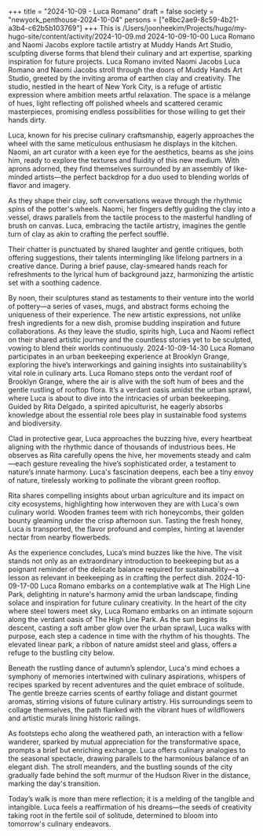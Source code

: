 +++
title = "2024-10-09 - Luca Romano"
draft = false
society = "newyork_penthouse-2024-10-04"
persons = ["e8bc2ae9-8c59-4b21-a3b4-c62b5b103769"]
+++
This is /Users/joonheekim/Projects/hugo/my-hugo-site/content/activity/2024-10-09.md
2024-10-09-10-00
Luca Romano and Naomi Jacobs explore tactile artistry at Muddy Hands Art Studio, sculpting diverse forms that blend their culinary and art expertise, sparking inspiration for future projects.
Luca Romano invited Naomi Jacobs
Luca Romano and Naomi Jacobs stroll through the doors of Muddy Hands Art Studio, greeted by the inviting aroma of earthen clay and creativity. The studio, nestled in the heart of New York City, is a refuge of artistic expression where ambition meets artful relaxation. The space is a mélange of hues, light reflecting off polished wheels and scattered ceramic masterpieces, promising endless possibilities for those willing to get their hands dirty.

Luca, known for his precise culinary craftsmanship, eagerly approaches the wheel with the same meticulous enthusiasm he displays in the kitchen. Naomi, an art curator with a keen eye for the aesthetics, beams as she joins him, ready to explore the textures and fluidity of this new medium. With aprons adorned, they find themselves surrounded by an assembly of like-minded artists—the perfect backdrop for a duo used to blending worlds of flavor and imagery.

As they shape their clay, soft conversations weave through the rhythmic spins of the potter's wheels. Naomi, her fingers deftly guiding the clay into a vessel, draws parallels from the tactile process to the masterful handling of brush on canvas. Luca, embracing the tactile artistry, imagines the gentle turn of clay as akin to crafting the perfect soufflé.

Their chatter is punctuated by shared laughter and gentle critiques, both offering suggestions, their talents intermingling like lifelong partners in a creative dance. During a brief pause, clay-smeared hands reach for refreshments to the lyrical hum of background jazz, harmonizing the artistic set with a soothing cadence.

By noon, their sculptures stand as testaments to their venture into the world of pottery—a series of vases, mugs, and abstract forms echoing the uniqueness of their experience. The new artistic expressions, not unlike fresh ingredients for a new dish, promise budding inspiration and future collaborations. As they leave the studio, spirits high, Luca and Naomi reflect on their shared artistic journey and the countless stories yet to be sculpted, vowing to blend their worlds continuously.
2024-10-09-14-30
Luca Romano participates in an urban beekeeping experience at Brooklyn Grange, exploring the hive’s interworkings and gaining insights into sustainability’s vital role in culinary arts.
Luca Romano steps onto the verdant roof of Brooklyn Grange, where the air is alive with the soft hum of bees and the gentle rustling of rooftop flora. It’s a verdant oasis amidst the urban sprawl, where Luca is about to dive into the intricacies of urban beekeeping. Guided by Rita Delgado, a spirited apiculturist, he eagerly absorbs knowledge about the essential role bees play in sustainable food systems and biodiversity.

Clad in protective gear, Luca approaches the buzzing hive, every heartbeat aligning with the rhythmic dance of thousands of industrious bees. He observes as Rita carefully opens the hive, her movements steady and calm—each gesture revealing the hive’s sophisticated order, a testament to nature’s innate harmony. Luca's fascination deepens, each bee a tiny envoy of nature, tirelessly working to pollinate the vibrant green rooftop.

Rita shares compelling insights about urban agriculture and its impact on city ecosystems, highlighting how interwoven they are with Luca's own culinary world. Wooden frames teem with rich honeycombs, their golden bounty gleaming under the crisp afternoon sun. Tasting the fresh honey, Luca is transported, the flavor profound and complex, hinting at lavender nectar from nearby flowerbeds. 

As the experience concludes, Luca’s mind buzzes like the hive. The visit stands not only as an extraordinary introduction to beekeeping but as a poignant reminder of the delicate balance required for sustainability—a lesson as relevant in beekeeping as in crafting the perfect dish.
2024-10-09-17-00
Luca Romano embarks on a contemplative walk at The High Line Park, delighting in nature's harmony amid the urban landscape, finding solace and inspiration for future culinary creativity.
In the heart of the city where steel towers meet sky, Luca Romano embarks on an intimate sojourn along the verdant oasis of The High Line Park. As the sun begins its descent, casting a soft amber glow over the urban sprawl, Luca walks with purpose, each step a cadence in time with the rhythm of his thoughts. The elevated linear park, a ribbon of nature amidst steel and glass, offers a refuge to the bustling city below. 

Beneath the rustling dance of autumn’s splendor, Luca's mind echoes a symphony of memories intertwined with culinary aspirations, whispers of recipes sparked by recent adventures and the quiet embrace of solitude. The gentle breeze carries scents of earthy foliage and distant gourmet aromas, stirring visions of future culinary artistry. His surroundings seem to collage themselves, the path flanked with the vibrant hues of wildflowers and artistic murals lining historic railings. 

As footsteps echo along the weathered path, an interaction with a fellow wanderer, sparked by mutual appreciation for the transformative space, prompts a brief but enriching exchange. Luca offers culinary analogies to the seasonal spectacle, drawing parallels to the harmonious balance of an elegant dish. The stroll meanders, and the bustling sounds of the city gradually fade behind the soft murmur of the Hudson River in the distance, marking the day's transition.

Today’s walk is more than mere reflection; it is a melding of the tangible and intangible. Luca feels a reaffirmation of his dreams—the seeds of creativity taking root in the fertile soil of solitude, determined to bloom into tomorrow's culinary endeavors.
